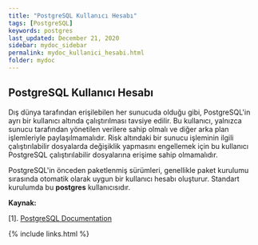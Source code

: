 ```yaml
---
title: "PostgreSQL Kullanıcı Hesabı"
tags: [PostgreSQL]
keywords: postgres
last_updated: December 21, 2020
sidebar: mydoc_sidebar
permalink: mydoc_kullanici_hesabi.html
folder: mydoc
---
```


## PostgreSQL Kullanıcı Hesabı

Dış dünya tarafından erişilebilen her sunucuda olduğu gibi, PostgreSQL'in ayrı bir kullanıcı altında çalıştırılması tavsiye edilir. Bu kullanıcı, yalnızca sunucu tarafından yönetilen verilere sahip olmalı ve diğer arka plan işlemleriyle paylaşılmamalıdır. Risk altındaki bir sunucu işleminin ilgili çalıştırılabilir dosyalarda değişiklik yapmasını engellemek için bu kullanıcı PostgreSQL çalıştırılabilir dosyalarına erişime sahip olmamalıdır.

PostgreSQL'in önceden paketlenmiş sürümleri, genellikle paket kurulumu sırasında otomatik olarak uygun bir kullanıcı hesabı oluşturur. Standart kurulumda bu **postgres** kullanıcısıdır.

**Kaynak:**

[1]. [PostgreSQL Documentation](https://www.postgresql.org/docs/current/postgres-user.html)

{% include links.html %}
